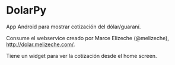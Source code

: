 # DolarPy
App Android para mostrar cotización del dólar/guaraní.

Consume el webservice creado por Marce Elizeche (@melizeche), http://dolar.melizeche.com/.

Tiene un widget para ver la cotización desde el home screen. 


